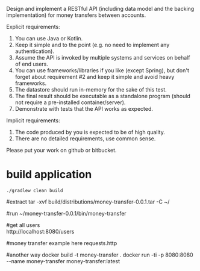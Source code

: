 Design and implement a RESTful API (including data model and the backing implementation) for
money transfers between accounts.

Explicit requirements:
1. You can use Java or Kotlin.
2. Keep it simple and to the point (e.g. no need to implement any authentication).
3. Assume the API is invoked by multiple systems and services on behalf of end users.
4. You can use frameworks/libraries if you like (except Spring), but don't forget about requirement #2 and keep it simple and avoid heavy frameworks.
5. The datastore should run in-memory for the sake of this test.
6. The final result should be executable as a standalone program (should not require a pre-installed container/server).
7. Demonstrate with tests that the API works as expected. 

Implicit requirements:
1. The code produced by you is expected to be of high quality.
2. There are no detailed requirements, use common sense.

Please put your work on github or bitbucket.


# build application
    ./gradlew clean build

#extract
    tar -xvf build/distributions/money-transfer-0.0.1.tar -C ~/

#run
    ~/money-transfer-0.0.1/bin/money-transfer
    
#get all users    
    http://localhost:8080/users    

#money transfer example here
    requests.http


#another way
    docker build -t money-transfer .
    docker run -ti -p 8080:8080 --name money-transfer  money-transfer:latest

